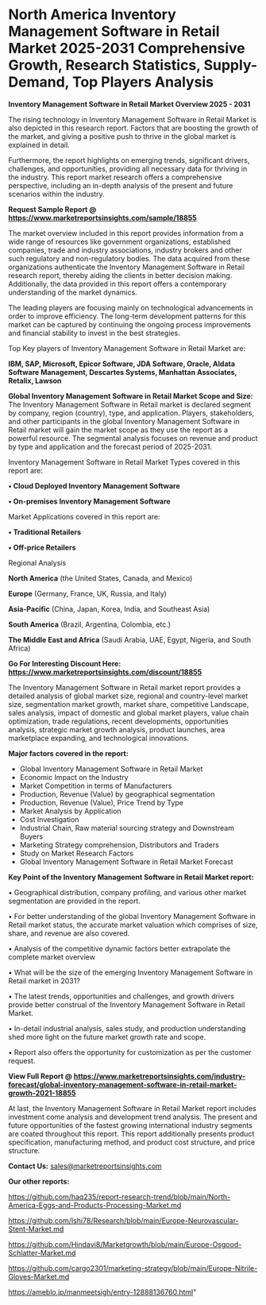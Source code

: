 # North America Inventory Management Software in Retail Market 2025-2031 Comprehensive Growth, Research Statistics, Supply-Demand,  Top Players Analysis

<Strong> Inventory Management Software in Retail Market Overview 2025 - 2031</strong>

The rising technology in Inventory Management Software in Retail Market is also depicted in this research report. Factors that are boosting the growth of the market, and giving a positive push to thrive in the global market is explained in detail.

Furthermore, the report highlights on emerging trends, significant drivers, challenges, and opportunities, providing all necessary data for thriving in the industry. This report market research offers a comprehensive perspective, including an in-depth analysis of the present and future scenarios within the industry.

<strong>Request Sample Report @ <a href=https://www.marketreportsinsights.com/sample/18855>https://www.marketreportsinsights.com/sample/18855</a></strong>

The market overview included in this report provides information from a wide range of resources like government organizations, established companies, trade and industry associations, industry brokers and other such regulatory and non-regulatory bodies. The data acquired from these organizations authenticate the Inventory Management Software in Retail research report, thereby aiding the clients in better decision making. Additionally, the data provided in this report offers a contemporary understanding of the market dynamics.

The leading players are focusing mainly on technological advancements in order to improve efficiency. The long-term development patterns for this market can be captured by continuing the ongoing process improvements and financial stability to invest in the best strategies.

Top Key players of Inventory Management Software in Retail Market are:

<strong>IBM, SAP, Microsoft, Epicor Software, JDA Software, Oracle, Aldata Software Management, Descartes Systems, Manhattan Associates, Retalix, Lawson</strong>

<strong><b>Global Inventory Management Software in Retail Market Scope and Size:</b></strong>
The Inventory Management Software in Retail market is declared segment by company, region (country), type, and application. Players, stakeholders, and other participants in the global Inventory Management Software in Retail market will gain the market scope as they use the report as a powerful resource. The segmental analysis focuses on revenue and product by type and application and the forecast period of 2025-2031.

Inventory Management Software in Retail Market Types covered in this report are:

<strong>• Cloud Deployed Inventory Management Software

• On-premises Inventory Management Software</strong>

Market Applications covered in this report are:

<strong>• Traditional Retailers

• Off-price Retailers</strong> 

Regional Analysis

<strong>North America</strong> (the United States, Canada, and Mexico)

<strong>Europe</strong> (Germany, France, UK, Russia, and Italy)

<strong>Asia-Pacific</strong> (China, Japan, Korea, India, and Southeast Asia)

<strong>South America</strong> (Brazil, Argentina, Colombia, etc.)

<strong>The Middle East and Africa</strong> (Saudi Arabia, UAE, Egypt, Nigeria, and South Africa)

<strong>Go For Interesting Discount Here: <a href=https://www.marketreportsinsights.com/discount/18855>https://www.marketreportsinsights.com/discount/18855</a></strong>

The Inventory Management Software in Retail market report provides a detailed analysis of global market size, regional and country-level market size, segmentation market growth, market share, competitive Landscape, sales analysis, impact of domestic and global market players, value chain optimization, trade regulations, recent developments, opportunities analysis, strategic market growth analysis, product launches, area marketplace expanding, and technological innovations.

<strong><b>Major factors covered in the report:</b></strong>
<ul>
  <li>Global Inventory Management Software in Retail Market </li>
  <li>Economic Impact on the Industry</li>
  <li>Market Competition in terms of Manufacturers</li>
  <li>Production, Revenue (Value) by geographical segmentation</li>
  <li>Production, Revenue (Value), Price Trend by Type</li>
  <li>Market Analysis by Application</li>
  <li>Cost Investigation</li>
  <li>Industrial Chain, Raw material sourcing strategy and Downstream Buyers</li>
  <li>Marketing Strategy comprehension, Distributors and Traders</li>
  <li>Study on Market Research Factors</li>
  <li>Global Inventory Management Software in Retail Market Forecast</li>
</ul>

<strong><b>Key Point of the Inventory Management Software in Retail Market report:</b></strong>

• Geographical distribution, company profiling, and various other market segmentation are provided in the report.

• For better understanding of the global Inventory Management Software in Retail market status, the accurate market valuation which comprises of size, share, and revenue are also covered.

• Analysis of the competitive dynamic factors better extrapolate the complete market overview

• What will be the size of the emerging Inventory Management Software in Retail market in 2031?

• The latest trends, opportunities and challenges, and growth drivers provide better construal of the Inventory Management Software in Retail Market.

• In-detail industrial analysis, sales study, and production understanding shed more light on the future market growth rate and scope.

• Report also offers the opportunity for customization as per the customer request.

<strong><b>View Full Report @ <a href=https://www.marketreportsinsights.com/industry-forecast/global-inventory-management-software-in-retail-market-growth-2021-18855>https://www.marketreportsinsights.com/industry-forecast/global-inventory-management-software-in-retail-market-growth-2021-18855</a></b></strong>


At last, the Inventory Management Software in Retail Market report includes investment come analysis and development trend analysis. The present and future opportunities of the fastest growing international industry segments are coated throughout this report. This report additionally presents product specification, manufacturing method, and product cost structure, and price structure.

<strong>Contact Us:</strong>
sales@marketreportsinsights.com

<strong>Our other reports:</strong>

<a href=https://github.com/haq235/report-research-trend/blob/main/North-America-Eggs-and-Products-Processing-Market.md>https://github.com/haq235/report-research-trend/blob/main/North-America-Eggs-and-Products-Processing-Market.md</a>

<a href=https://github.com/Ishi78/Research/blob/main/Europe-Neurovascular-Stent-Market.md>https://github.com/Ishi78/Research/blob/main/Europe-Neurovascular-Stent-Market.md</a>

<a href=https://github.com/Hindavi8/Marketgrowth/blob/main/Europe-Osgood-Schlatter-Market.md>https://github.com/Hindavi8/Marketgrowth/blob/main/Europe-Osgood-Schlatter-Market.md</a>

<a href=https://github.com/cargo2301/marketing-strategy/blob/main/Europe-Nitrile-Gloves-Market.md>https://github.com/cargo2301/marketing-strategy/blob/main/Europe-Nitrile-Gloves-Market.md</a>

<a href=https://ameblo.jp/manmeetsigh/entry-12888136760.html>https://ameblo.jp/manmeetsigh/entry-12888136760.html</a>"
